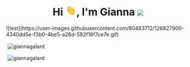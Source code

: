 <h1 align="center">Hi <img src="https://raw.githubusercontent.com/ABSphreak/ABSphreak/master/gifs/Hi.gif" width="30px">, I'm Gianna <img src="https://media.giphy.com/media/mGcNjsfWAjY5AEZNw6/giphy.gif" width="50"></h2></h1>
![test](https://user-images.githubusercontent.com/80483712/126827900-4340dd5e-f3b0-4be5-a26d-582f18f7ce7e.gif)

<p>&nbsp;<img align="center" src="https://github-readme-stats.vercel.app/api/top-langs?username=giannagalard&show_icons=true&locale=en&layout=compact&theme=outrun" alt="giannagalard" /></p>


<p>&nbsp;<img align="center" src="https://github-readme-stats.vercel.app/api?username=giannagalard&show_icons=true&locale=en&theme=outrun" alt="giannagalard" /></p>

